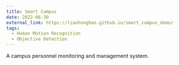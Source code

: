 ```yaml
---
title: Smart Campus
date: 2022-06-30
external_link: https://liaohonghao.github.io/smart_campus_demo/
tags:
  - Human Motion Recognition
  - Objective Detection
---
```


A campus personnel monitoring and management system.

<!--more-->
